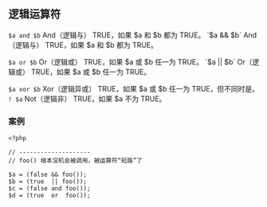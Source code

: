 ## 逻辑运算符
`$a and $b`	And（逻辑与）	TRUE，如果 $a 和 $b 都为 TRUE。
`$a && $b`	And（逻辑与）	TRUE，如果 $a 和 $b 都为 TRUE。

`$a or $b`	Or（逻辑或）	TRUE，如果 $a 或 $b 任一为 TRUE。
`$a || $b`	Or（逻辑或）	TRUE，如果 $a 或 $b 任一为 TRUE。

`$a xor $b`	Xor（逻辑异或）	TRUE，如果 $a 或 $b 任一为 TRUE，但不同时是。
`! $a`	    Not（逻辑非）	TRUE，如果 $a 不为 TRUE。


### 案例
```
<?php

// --------------------
// foo() 根本没机会被调用，被运算符“短路”了

$a = (false && foo());
$b = (true  || foo());
$c = (false and foo());
$d = (true  or  foo());

```
